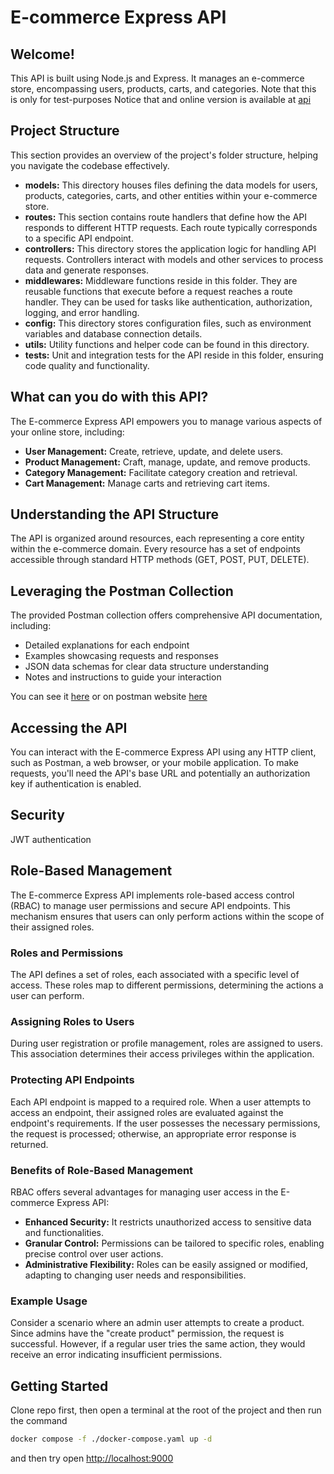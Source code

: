 # E-commerce Express API

## **Welcome!**

This API is built using Node.js and Express. It manages an e-commerce store, encompassing users, products, carts, and
categories.
Note that this is only for test-purposes
Notice that and online version is available at [api](http://5.189.158.182:9000/)

## **Project Structure**

This section provides an overview of the project's folder structure, helping you navigate the codebase effectively.

* **models:** This directory houses files defining the data models for users, products, categories, carts, and other
  entities within your e-commerce store.
* **routes:** This section contains route handlers that define how the API responds to different HTTP requests. Each
  route typically corresponds to a specific API endpoint.
* **controllers:** This directory stores the application logic for handling API requests. Controllers interact with
  models and other services to process data and generate responses.
* **middlewares:** Middleware functions reside in this folder. They are reusable functions that execute before a request
  reaches a route handler. They can be used for tasks like authentication, authorization, logging, and error handling.
* **config:** This directory stores configuration files, such as environment variables and database connection details.
* **utils:** Utility functions and helper code can be found in this directory.
* **tests:** Unit and integration tests for the API reside in this folder, ensuring code quality and functionality.

## **What can you do with this API?**

The E-commerce Express API empowers you to manage various aspects of your online store, including:

* **User Management:** Create, retrieve, update, and delete users.
* **Product Management:** Craft, manage, update, and remove products.
* **Category Management:** Facilitate category creation and retrieval.
* **Cart Management:** Manage carts and retrieving cart items.

## **Understanding the API Structure**

The API is organized around resources, each representing a core entity within the e-commerce domain. Every resource has
a set of endpoints accessible through standard HTTP methods (GET, POST, PUT, DELETE).

## **Leveraging the Postman Collection**

The provided Postman collection offers comprehensive API documentation, including:

* Detailed explanations for each endpoint
* Examples showcasing requests and responses
* JSON data schemas for clear data structure understanding
* Notes and instructions to guide your interaction

You can see it [here](./api_doc.md) or on postman
website [here](https://documenter.getpostman.com/view/22207689/2sA3Bj7thh)

## **Accessing the API**

You can interact with the E-commerce Express API using any HTTP client, such as Postman, a web browser, or your mobile
application. To make requests, you'll need the API's base URL and potentially an authorization key if authentication is
enabled.

## **Security**

JWT authentication

## **Role-Based Management**

The E-commerce Express API implements role-based access control (RBAC) to manage user permissions and secure API
endpoints. This mechanism ensures that users can only perform actions within the scope of their assigned roles.

### **Roles and Permissions**

The API defines a set of roles, each associated with a specific level of access. These roles map to different
permissions, determining the actions a user can perform.

### **Assigning Roles to Users**

During user registration or profile management, roles are assigned to users. This association determines their access
privileges within the application.

### **Protecting API Endpoints**

Each API endpoint is mapped to a required role. When a user attempts to access an endpoint, their assigned roles are
evaluated against the endpoint's requirements. If the user possesses the necessary permissions, the request is
processed; otherwise, an appropriate error response is returned.

### **Benefits of Role-Based Management**

RBAC offers several advantages for managing user access in the E-commerce Express API:

* **Enhanced Security:** It restricts unauthorized access to sensitive data and functionalities.
* **Granular Control:** Permissions can be tailored to specific roles, enabling precise control over user actions.
* **Administrative Flexibility:** Roles can be easily assigned or modified, adapting to changing user needs and
  responsibilities.

### **Example Usage**

Consider a scenario where an admin user attempts to create a product. Since admins have the "create product" permission,
the request is successful. However, if a regular user tries the same action, they would receive an error indicating
insufficient permissions.

## Getting Started

Clone repo first, then open a terminal at the root of the project and then run the command

```bash
docker compose -f ./docker-compose.yaml up -d
```

and then try open [http://localhost:9000](http://localhost:9000)
